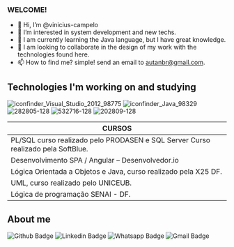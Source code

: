 ### WELCOME!

- 👋 Hi, I’m @vinicius-campelo
- 👀 I’m interested in system development and new techs.
- 🌱 I am currently learning the Java language, but I have great knowledge.
- 💞️ I am looking to collaborate in the design of my work with the technologies found here.
- 📫 How to find me? simple! send an email to autanbr@gmail.com.


## Technologies I'm working on and studying
![iconfinder_Visual_Studio_2012_98775](https://user-images.githubusercontent.com/74797865/112765408-6e8cc700-8fe3-11eb-8e00-09ee961521c0.png)
![iconfinder_Java_98329](https://user-images.githubusercontent.com/74797865/112765799-3be3ce00-8fe5-11eb-845d-281e808c5dd3.png)
![282805-128](https://user-images.githubusercontent.com/74797865/112765899-bc0a3380-8fe5-11eb-8c9f-d47d02190571.png)
![532716-128](https://user-images.githubusercontent.com/74797865/112766178-f2947e00-8fe6-11eb-8e5a-1384059cdf7c.png)
![202809-128](https://user-images.githubusercontent.com/74797865/112766582-d691dc00-8fe8-11eb-991f-3afeef01ea89.png)


| CURSOS                                                                              |
|-------------------------------------------------------------------------------------|
| PL/SQL curso realizado pelo PRODASEN e SQL Server Curso realizado pela SoftBlue.    |
| Desenvolvimento SPA / Angular – Desenvolvedor.io                                    |
| Lógica Orientada a Objetos e Java, curso realizado pela X25 DF.                     |
| UML, curso realizado pelo UNICEUB.                                                  |
| Lógica de programação SENAI - DF.                                                   | 



## About me 
![Github Badge](https://img.shields.io/badge/-Github-000?style=flat-square&logo=Github&logoColor=white&link=https://github.com/vinicius-campelo)
![Linkedin Badge](https://img.shields.io/badge/-LinkedIn-blue?style=flat-square&logo=Linkedin&logoColor=white&link=https://www.linkedin.com/feed/)
![Whatsapp Badge](https://img.shields.io/badge/-Whatsapp-4CA143?style=flat-square&labelColor=4CA143&logo=whatsapp&logoColor=white&link=https://api.whatsapp.com/send?phone=seu_telefone_55+61+991759170&text=ola!)
![Gmail Badge](https://img.shields.io/badge/-Gmail-c14438?style=flat-square&logo=Gmail&logoColor=white&link=mailto:autanbr@gmail.com)
 

<!---
vinicius-campelo/vinicius-campelo is a ✨ special ✨ repository because its `README.md` (this file) appears on your GitHub profile.
You can click the Preview link to take a look at your changes.
--->
